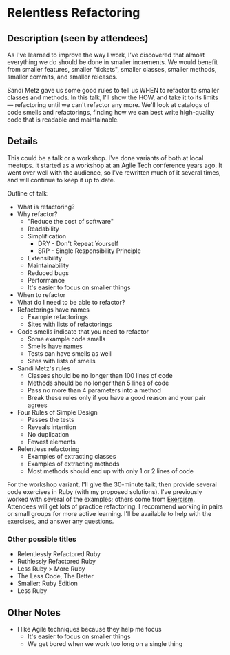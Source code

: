 # Relentless Refactoring

## Description (seen by attendees)

As I've learned to improve the way I work, I've discovered that almost everything we do should be done in smaller increments. We would benefit from smaller features, smaller "tickets", smaller classes, smaller methods, smaller commits, and smaller releases.

Sandi Metz gave us some good rules to tell us WHEN to refactor to smaller classes and methods. In this talk, I'll show the HOW, and take it to its limits — refactoring until we can't refactor any more. We'll look at catalogs of code smells and refactorings, finding how we can best write high-quality code that is readable and maintainable.

## Details

This could be a talk or a workshop. I've done variants of both at local meetups. It started as a workshop at an Agile Tech conference years ago. It went over well with the audience, so I've rewritten much of it several times, and will continue to keep it up to date.

Outline of talk:

* What is refactoring?
* Why refactor?
    - "Reduce the cost of software"
    - Readability
    - Simplification
        - DRY - Don't Repeat Yourself
        - SRP - Single Responsibility Principle
    - Extensibility
    - Maintainability
    - Reduced bugs
    - Performance
    - It's easier to focus on smaller things
* When to refactor
* What do I need to be able to refactor?
* Refactorings have names
    - Example refactorings
    - Sites with lists of refactorings
* Code smells indicate that you need to refactor
    - Some example code smells
    - Smells have names
    - Tests can have smells as well
    - Sites with lists of smells
* Sandi Metz's rules
    - Classes should be no longer than 100 lines of code
    - Methods should be no longer than 5 lines of code
    - Pass no more than 4 parameters into a method
    - Break these rules only if you have a good reason and your pair agrees
* Four Rules of Simple Design
    - Passes the tests
    - Reveals intention
    - No duplication
    - Fewest elements
* Relentless refactoring
    - Examples of extracting classes
    - Examples of extracting methods
    - Most methods should end up with only 1 or 2 lines of code

For the workshop variant, I'll give the 30-minute talk, then provide several code exercises in Ruby (with my proposed solutions). I've previously worked with several of the examples; others come from [Exercism](https://exercism.org/tracks/ruby/exercises). Attendees will get lots of practice refactoring. I recommend working in pairs or small groups for more active learning. I'll be available to help with the exercises, and answer any questions.

### Other possible titles

* Relentlessly Refactored Ruby
* Ruthlessly Refactored Ruby
* Less Ruby > More Ruby
* The Less Code, The Better
* Smaller: Ruby Edition
* Less Ruby


## Other Notes

* I like Agile techniques because they help me focus
    * It's easier to focus on smaller things
    * We get bored when we work too long on a single thing
